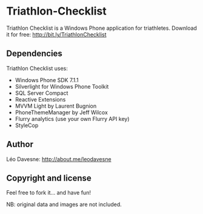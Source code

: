 Triathlon-Checklist
===================

Triathlon Checklist is a Windows Phone application for triathletes. Download it for free: http://bit.ly/TriathlonChecklist


Dependencies
----------

Triathlon Checklist uses:
- Windows Phone SDK 7.1.1
- Silverlight for Windows Phone Toolkit
- SQL Server Compact
- Reactive Extensions
- MVVM Light by Laurent Bugnion
- PhoneThemeManager by Jeff Wilcox
- Flurry analytics (use your own Flurry API key)
- StyleCop


Author
-------

Léo Davesne: http://about.me/leodavesne


Copyright and license
---------------------

Feel free to fork it... and have fun!

NB: original data and images are not included.
